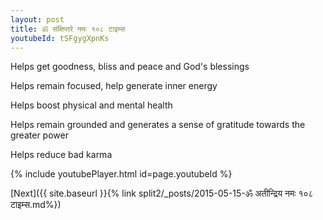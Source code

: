 ```yaml
---
layout: post
title: ॐ संक्षिप्तरे नमः १०८ टाइम्स
youtubeId: tSFgygXpnKs
---
```

 
 
Helps get goodness, bliss and peace and God's blessings
 
Helps remain focused, help generate inner energy 
 
Helps boost physical and mental health 
 
Helps remain grounded and generates a sense of gratitude towards the greater power 
 
Helps reduce bad karma
 
 
 
 


{% include youtubePlayer.html id=page.youtubeId %}
 
[Next]({{ site.baseurl }}{% link  split2/_posts/2015-05-15-ॐ अतीन्द्रिय नमः १०८ टाइम्स.md%})
 
